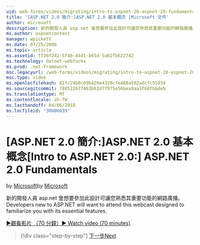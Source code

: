 ```yaml
---
uid: web-forms/videos/migrating/intro-to-aspnet-20-aspnet-20-fundamentals
title: '[ASP.NET 2.0 簡介:]ASP.NET 2.0 基本概念 |Microsoft 文件'
author: microsoft
description: 新的開發人員 asp.net 會想要參加此設計可讓您熟悉其重要功能的網路廣播。
ms.author: aspnetcontent
manager: wpickett
ms.date: 07/25/2006
ms.topic: article
ms.assetid: ff36f242-5f40-44d1-b65d-5ab2fb622742
ms.technology: dotnet-webforms
ms.prod: .net-framework
msc.legacyurl: /web-forms/videos/migrating/intro-to-aspnet-20-aspnet-20-fundamentals
msc.type: video
ms.openlocfilehash: 81fc29b0c09b426e4320c7e488a502adc7c55d34
ms.sourcegitcommit: f8852267f463b62d7f975e56bea9aa3f68fbbdeb
ms.translationtype: MT
ms.contentlocale: zh-TW
ms.lasthandoff: 04/06/2018
ms.locfileid: "30886039"
---
```

<a name="intro-to-aspnet-20-aspnet-20-fundamentals"></a><span data-ttu-id="88b56-103">[ASP.NET 2.0 簡介:]ASP.NET 2.0 基本概念</span><span class="sxs-lookup"><span data-stu-id="88b56-103">[Intro to ASP.NET 2.0:] ASP.NET 2.0 Fundamentals</span></span>
====================
<span data-ttu-id="88b56-104">by [Microsoft](https://github.com/microsoft)</span><span class="sxs-lookup"><span data-stu-id="88b56-104">by [Microsoft](https://github.com/microsoft)</span></span>

<span data-ttu-id="88b56-105">新的開發人員 asp.net 會想要參加此設計可讓您熟悉其重要功能的網路廣播。</span><span class="sxs-lookup"><span data-stu-id="88b56-105">Developers new to ASP.NET will want to attend this webcast designed to familiarize you with its essential features.</span></span>

[<span data-ttu-id="88b56-106">&#9654;觀看影片 （70 分鐘）</span><span class="sxs-lookup"><span data-stu-id="88b56-106">&#9654; Watch video (70 minutes)</span></span>](https://channel9.msdn.com/Blogs/ASP-NET-Site-Videos/intro-to-aspnet-20-aspnet-20-fundamentals)

> [!div class="step-by-step"]
> [<span data-ttu-id="88b56-107">下一步</span><span class="sxs-lookup"><span data-stu-id="88b56-107">Next</span></span>](intro-to-aspnet-20-user-interface-elements.md)
